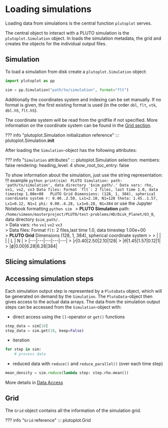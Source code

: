 # Loading simulations
Loading data from simulations is the central function `plutoplot` serves.

The central object to interact with a PLUTO simulation is the `plutoplot.Simulation` object.
In loads the simulation metadata, the grid and creates the objects for the individual output files.

## Simulation

To load a simulation from disk create a `plutoplot.Simulation` object:
```python
import plutoplot as pp

sim = pp.Simulation("path/to/simulation", format="flt")
```
Additionally the coordinates system and indexing can be set manually.
If no format is given, the first existing format is used (in the order `dbl`, `flt`, `vtk`, `dbl.h5`, `flt.h5`).

The coordinate system will be read from the gridfile if not specified. More information on the coordinate system can be found in the [Grid section](#grid).

??? info "plutoplot.Simulation initialization reference"
    ::: plutoplot.Simulation.__init__

After loading the `Simulation`-object has the following attributes:

??? info "`Simulation` attributes"
    ::: plutoplot.Simulation
        selection:
          members: false
        rendering:
          heading_level: 4
          show_root_toc_entry: false

To show information about the simulation, just use the string representation:
!!! example
    ```python
    print(sim)
    ```
    ```
    PLUTO Simulation: path: 'path/to/simulation', data directory '$sim_path/.'
    Data vars: rho, vx1, vx2, vx3
    Data files: Format `flt`: 2 files, last time 1.0, data timestep 1.00e+00  
    PLUTO Grid Dimensions: (128, 1, 384), spherical coordinate system
    r: 0.40..2.50, Lx1=2.10, N1=128
    theta: 1.45..1.57, Lx1=0.12, N1=1
    phi: 0.00..6.28, Lx1=6.28, N1=384
    ```
    or use the Jupyter Notebook formatting
    ```python
    sim
    ```
    > **PLUTO Simulation** path: `/home/simeon/masterproject/PLUTO/test-problems/HD/Disk_Planet/03_0`, data directory `$sim_path/.`  
    > Data vars: `rho` `vx1` `vx2` `vx3`  
    > Data files: Format `flt`: 2 files,last time 1.0, data timestep 1.00e+00  
    > **PLUTO Grid** Dimensions (128, 1, 384), spherical coordinate system
    >
    > |   |   |   | L | N |
    > |---|---|---|---|---|
    > |$r$|0.40|2.50|2.10|128|
    > |$\theta$|1.45|1.57|0.12|1|
    > |$\phi$|0.00|6.28|6.28|384|


## Slicing simulations

## Accessing simulation steps
Each simulation output step is represented by a `PlutoData` object, which will be generated on demand by the `Simulation`.  The `PlutoData`-object then gives access to the actual data arrays.
The data from the simulation output steps can be accessed from the `Simulation`-object with:

- direct access using the `[]`-operator or `get()` functions
```python
step_data = sim[10]
step_data = sim.get(10, keep=False)
```
- iteration
```python
for step in sim:
    # process data
```
- reduced data with `reduce()` and `reduce_parallel()` (over each time step)
```python
mean_density = sim.reduce(lambda step: step.rho.mean())
```

More details in [Data Access](data-access.md)

## Grid
The `Grid` object contains all the information of the simulation grid.

??? info "`Grid` reference"
    ::: plutoplot.Grid
